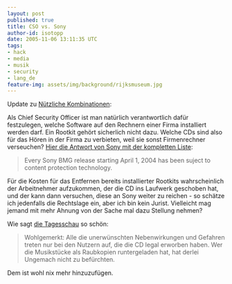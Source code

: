 ```yaml
---
layout: post
published: true
title: CSO vs. Sony
author-id: isotopp
date: 2005-11-06 13:11:35 UTC
tags:
- hack
- media
- musik
- security
- lang_de
feature-img: assets/img/background/rijksmuseum.jpg
---
```

Update zu <a href="http://blog.koehntopp.de/archives/1069-Nuetzliche-Kombinationen.html">Nützliche Kombinationen</a>:

Als Chief Security Officer ist man natürlich verantwortlich dafür festzulegen, welche Software auf den Rechnern einer Firma installiert werden darf. Ein Rootkit gehört sicherlich nicht dazu. Welche CDs sind also für das Hören in der Firma zu verbieten, weil sie sonst Firmenrechner verseuchen? <a href="http://www.theinquirer.net/?article=27474">Hier die Antwort von Sony mit der kompletten Liste</a>: <blockquote>Every Sony BMG release starting April 1, 2004 has been suject to content protection technology.</blockquote> Für die Kosten für das Entfernen bereits installierter Rootkits wahrscheinlich der Arbeitnehmer aufzukommen, der die CD ins Laufwerk geschoben hat, und der kann dann versuchen, diese an Sony weiter zu reichen - so schätze ich jedenfalls die Rechtslage ein, aber ich bin kein Jurist. Vielleicht mag jemand mit mehr Ahnung von der Sache mal dazu Stellung nehmen?

Wie sagt <a href="http://www.tagesschau.de/aktuell/meldungen/0,1185,OID4925660_REF1,00.html">die Tagesschau</a> so schön: <blockquote>Wohlgemerkt: Alle die unerwünschten Nebenwirkungen und Gefahren treten nur bei den Nutzern auf, die die CD legal erworben haben. Wer die Musikstücke als Raubkopien runtergeladen hat, hat derlei Ungemach nicht zu befürchten.</blockquote> Dem ist wohl nix mehr hinzuzufügen.
